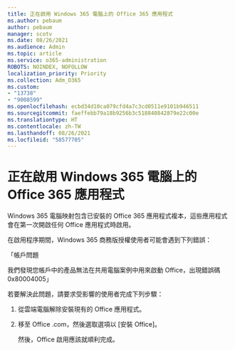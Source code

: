 ```yaml
---
title: 正在啟用 Windows 365 電腦上的 Office 365 應用程式
ms.author: pebaum
author: pebaum
manager: scotv
ms.date: 08/26/2021
ms.audience: Admin
ms.topic: article
ms.service: o365-administration
ROBOTS: NOINDEX, NOFOLLOW
localization_priority: Priority
ms.collection: Adm_O365
ms.custom:
- "13738"
- "9008599"
ms.openlocfilehash: ecbd34d10ca079cfd4a7c3cd0511e9101b946511
ms.sourcegitcommit: faeffebb79a18b9256b3c518840842879e22c00e
ms.translationtype: HT
ms.contentlocale: zh-TW
ms.lasthandoff: 08/26/2021
ms.locfileid: "58577705"
---
```

# <a name="activating-office-365-applications-on-windows-365-pcs"></a>正在啟用 Windows 365 電腦上的 Office 365 應用程式

Windows 365 電腦映射包含已安裝的 Office 365 應用程式複本，這些應用程式會在第一次開啟任何 Office 應用程式時啟用。

在啟用程序期間，Windows 365 商務版授權使用者可能會遇到下列錯誤：

「帳戶問題

我們發現您帳戶中的產品無法在共用電腦案例中用來啟動 Office，出現錯誤碼 0x80004005」

若要解決此問題，請要求受影響的使用者完成下列步驟： 

1. 從雲端電腦解除安裝現有的 Office 應用程式。
1. 移至 Office .com，然後選取選項以 [安裝 Office]。

    然後，Office 啟用應該就順利完成。
